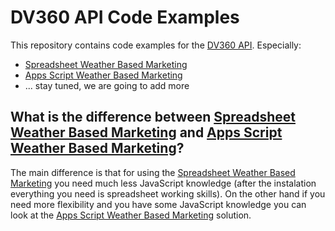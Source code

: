 # DV360 API Code Examples

This repository contains code examples for the [DV360 API](https://developers.google.com/display-video/api/reference/rest). Especially:

* [Spreadsheet Weather Based Marketing](/spreadsheet-weather-based-marketing)
* [Apps Script Weather Based Marketing](/appsscript-weather-based-marketing)
*   ... stay tuned, we are going to add more

## What is the difference between [Spreadsheet Weather Based Marketing](/spreadsheet-weather-based-marketing) and [Apps Script Weather Based Marketing](/appsscript-weather-based-marketing)?

The main difference is that for using the [Spreadsheet Weather Based Marketing](/spreadsheet-weather-based-marketing) you need much less JavaScript knowledge (after the instalation everything you need is spreadsheet working skills). On the other hand if you need more flexibility and you have some JavaScript knowledge you can look at the [Apps Script Weather Based Marketing](/appsscript-weather-based-marketing) solution.
